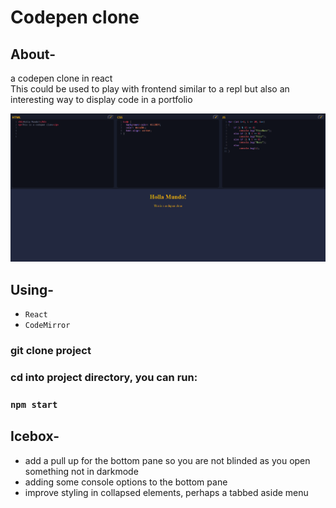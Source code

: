 # Codepen clone

## About-
a codepen clone in react 
<br>
This could be used to play with frontend similar to a repl but also an interesting way to display code in a portfolio
<br>

![Codepen clone Screenshot](/public/codepenClone.PNG)

## Using-
* `React`
* `CodeMirror`

### git clone project
### cd into project directory, you can run:
### `npm start`

## Icebox-
* add a pull up for the bottom pane so you are not blinded as you open something not in darkmode
* adding some console options to the bottom pane
* improve styling in collapsed elements, perhaps a tabbed aside menu